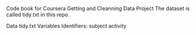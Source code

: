 Code book for Coursera Getting and Cleanning Data Project
The dataset is called tidy.txt in this repo.

Data
   tidy.txt
Variables
  Identifiers: 
      subject
      activity
   

